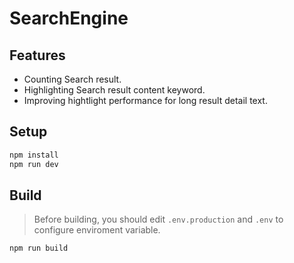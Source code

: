 # SearchEngine

## Features

- Counting Search result.
- Highlighting Search result content keyword.
- Improving hightlight performance for long result detail text.

## Setup

```bash
npm install
npm run dev
```

## Build

> Before building, you should edit `.env.production` and `.env` to configure enviroment variable.

```bash
npm run build
```
